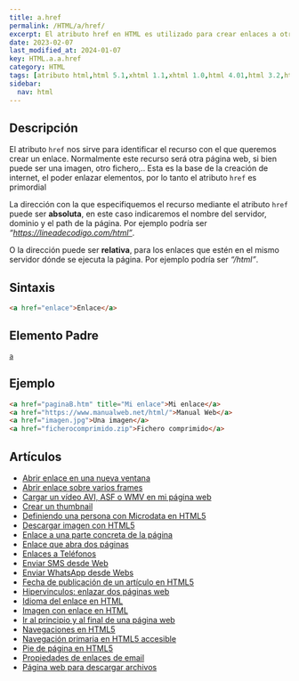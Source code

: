 ```yaml
---
title: a.href
permalink: /HTML/a/href/
excerpt: El atributo href en HTML es utilizado para crear enlaces a otros recursos, como páginas web, imágenes o archivos. Puede ser una dirección absoluta o relativa. Es esencial en la creación de internet.
date: 2023-02-07
last_modified_at: 2024-01-07
key: HTML.a.a.href
category: HTML
tags: [atributo html,html 5.1,xhtml 1.1,xhtml 1.0,html 4.01,html 3.2,html 2.0,html 5.2,html 5]
sidebar:
  nav: html
---
```


## Descripción


El atributo `href` nos sirve para identificar el recurso con el que queremos crear un enlace. Normalmente este recurso será otra página web, si bien puede ser una imagen, otro fichero,.. Esta es la base de la creación de internet, el poder enlazar elementos, por lo tanto el atributo `href` es primordial


La dirección con la que especifiquemos el recurso mediante el atributo `href` puede ser **absoluta**, en este caso indicaremos el nombre del servidor, dominio y el path de la página. Por ejemplo podría ser _“https://lineadecodigo.com/html”_.


O la dirección puede ser **relativa**, para los enlaces que estén en el mismo servidor dónde se ejecuta la página. Por ejemplo podría ser _“/html”_.


## Sintaxis


```html
<a href="enlace">Enlace</a>
```


## Elemento Padre


[`a`](https://www.w3api.com/HTML/a/)


## Ejemplo


```html
<a href="paginaB.htm" title="Mi enlace">Mi enlace</a>
<a href="https://www.manualweb.net/html/">Manual Web</a>
<a href="imagen.jpg">Una imagen</a>
<a href="ficherocomprimido.zip">Fichero comprimido</a>
```


## Artículos

- [Abrir enlace en una nueva ventana](http://lineadecodigo.com/html/abrir-enlace-en-una-nueva-ventana/)
- [Abrir enlace sobre varios frames](http://lineadecodigo.com/html/abrir-enlace-sobre-varios-frames/)
- [Cargar un vídeo AVI, ASF o WMV en mi página web](http://lineadecodigo.com/html/cargar-un-video-avi-asf-o-wmv-en-mi-pagina-web/)
- [Crear un thumbnail](http://lineadecodigo.com/html/crear-un-thumbnail/)
- [Definiendo una persona con Microdata en HTML5](http://lineadecodigo.com/html5/definiendo-una-persona-con-microdata-en-html5/)
- [Descargar imagen con HTML5](http://lineadecodigo.com/html5/descargar-imagen-con-html5/)
- [Enlace a una parte concreta de la página](http://lineadecodigo.com/html/enlace-a-una-parte-concreta-de-la-pagina/)
- [Enlace que abra dos páginas](http://lineadecodigo.com/html/enlace-que-abra-dos-paginas/)
- [Enlaces a Teléfonos](http://lineadecodigo.com/html/enlaces-a-telefonos/)
- [Enviar SMS desde Web](http://lineadecodigo.com/html/enviar-sms-desde-web/)
- [Enviar WhatsApp desde Webs](http://lineadecodigo.com/html/enviar-whatsapp-desde-webs/)
- [Fecha de publicación de un artículo en HTML5](http://lineadecodigo.com/html5/fecha-de-publicacion-de-un-articulo-en-html5/)
- [Hipervinculos: enlazar dos páginas web](http://lineadecodigo.com/html/hipervinculos-enlazar-dos-paginas-web/)
- [Idioma del enlace en HTML](http://lineadecodigo.com/html/idioma-del-enlace-en-html/)
- [Imagen con enlace en HTML](http://lineadecodigo.com/html/imagen-con-enlace-en-html/)
- [Ir al principio y al final de una página web](http://lineadecodigo.com/html/ir-al-principio-y-al-final-de-una-pagina-web/)
- [Navegaciones en HTML5](http://lineadecodigo.com/html5/navegaciones-en-html5/)
- [Navegación primaria en HTML5 accesible](http://lineadecodigo.com/html5/navegacion-primaria-en-html5-accesible/)
- [Pie de página en HTML5](http://lineadecodigo.com/html5/pie-de-pagina-en-html5/)
- [Propiedades de enlaces de email](http://lineadecodigo.com/html/propiedades-de-enlaces-de-email/)
- [Página web para descargar archivos](http://lineadecodigo.com/html/pagina-web-para-descargar-archivos/)
